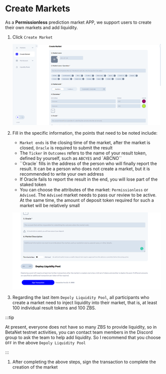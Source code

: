 # Create Markets

As a **Permissionless** prediction market APP, we support users to create their own markets and add liquidity.

1. Click `Create Market`

   ![](https://raw.githubusercontent.com/Whisker17/ImageStoreService/main/image-20211019110305148.png)

2. Fill in the specific information, the points that need to be noted include:

   - `Market ends` is the closing time of the market, after the market is closed, `Oracle` is required to submit the result
   - The `Ticker` in `Outcomes` refers to the name of your result token, defined by yourself, such as `ABCYES` and `ABCNO``
   - ``Oracle` fills in the address of the person who will finally report the result. It can be a person who does not create a market, but it is recommended to write your own address
   - If Oracle fails to report the result in the end, you will lose part of the staked token
   - You can choose the attributes of the market: `Permissionless` or `Advised`. The `Advised` market needs to pass our review to be active. At the same time, the amount of deposit token required for such a market will be relatively small

   ![](https://raw.githubusercontent.com/Whisker17/ImageStoreService/main/image-20211019113534808.png)

3. Regarding the last item `Depoly Liquidity Pool`, all participants who create a market need to inject liquidity into their market, that is, at least 100 individual result tokens and 100 ZBS.

<!-- prettier-ignore -->
:::tip

At present, everyone does not have so many ZBS to provide liquidity, so in BetaNet testnet activities, you can contact team members in the Discord group to ask the team to help add liquidity. So I recommend that you choose `OFF` in the above `Depoly Liquidity Pool`

:::

1. After completing the above steps, sign the transaction to complete the creation of the market
